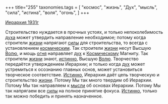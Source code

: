 +++
title="255"
taxonomies.tags = [
 "космос",
 "жизнь",
 "Дух",
 "мысль",
 "сила",
 "истина",
 "воля",
 "огонь",
]
+++

[Иерархия 1931г](/agni/1931)

Строительство нуждается в прочных устоях, и только непоколебимость [духа](/tags/Дух) может утвердить направление необходимое; потому когда строители [жизни](/tags/жизнь) напрягают [силы](/tags/сила) для строительства, то всегда с установлением [космическим](/tags/космос). Так строители [жизни](/tags/жизнь) несут Высшую [Волю](/tags/воля), и мощь [огня](/tags/огонь) направляет [дух](/tags/Дух) к [Космическому](/tags/космос) Магниту. Так строители [жизни](/tags/жизнь) знают, [истинно](/tags/истина), Высшую [Волю](/tags/воля). Творчество передаётся утверждением Иерархии; и только когда [дух](/tags/Дух) может устремиться к осознанию главных основ, может установиться творческое соответствие. [Истинно](/tags/истина), Иерархия даёт цепь творческую и строительство [жизни](/tags/жизнь). Потому Мы так много твердим об Иерархии. Потому Мы так направляем к [мысли](/tags/мысль) об основах Иерархии. Потому Мы так напрягаем все [силы](/tags/сила) на полное принятие фокуса. [Истинно](/tags/истина), только так можно победить и принять назначенное.   

